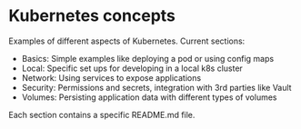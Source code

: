 # Kubernetes concepts
Examples of different aspects of Kubernetes. Current sections:

- Basics: Simple examples like deploying a pod or using config maps
- Local: Specific set ups for developing in a local k8s cluster
- Network: Using services to expose applications
- Security: Permissions and secrets, integration with 3rd parties like Vault
- Volumes: Persisting application data with different types of volumes

Each section contains a specific README.md file.
